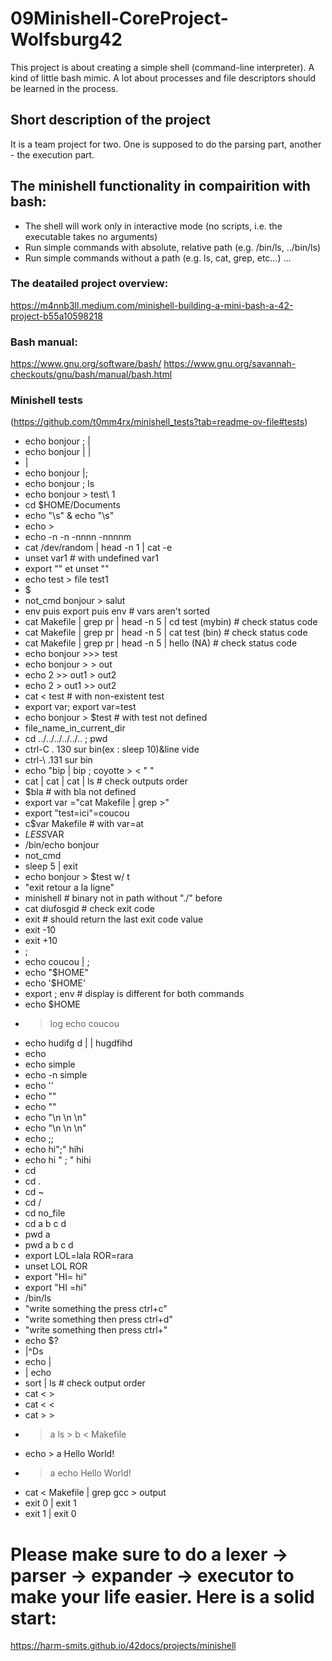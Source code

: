 # 09Minishell-CoreProject-Wolfsburg42
This project is about creating a simple shell (command-line interpreter).
A kind of little bash mimic. A lot about processes and file descriptors should be learned in the process.
## Short description of the project
It is a team project for two. One is supposed to do the parsing part, another - the execution part.
## The minishell functionality in compairition with bash:
- The shell will work only in interactive mode (no scripts, i.e. the executable takes no arguments)
- Run simple commands with absolute, relative path (e.g. /bin/ls, ../bin/ls)
- Run simple commands without a path (e.g. ls, cat, grep, etc…)
...
### The deatailed project overview:
https://m4nnb3ll.medium.com/minishell-building-a-mini-bash-a-42-project-b55a10598218

### Bash manual:
https://www.gnu.org/software/bash/
https://www.gnu.org/savannah-checkouts/gnu/bash/manual/bash.html

### Minishell tests 
(https://github.com/t0mm4rx/minishell_tests?tab=readme-ov-file#tests)
- echo bonjour ; |
- echo bonjour | |
- |
- echo bonjour |;
- echo bonjour ; ls
- echo bonjour > test\ 1
- cd $HOME/Documents
- echo "\s" & echo "\s"
- echo >
- echo -n -n -nnnn -nnnnm
- cat /dev/random | head -n 1 | cat -e
- unset var1 # with undefined var1
- export "" et unset ""
- echo test > file test1
- $
- not_cmd bonjour > salut
- env puis export puis env # vars aren't sorted
- cat Makefile | grep pr | head -n 5 | cd test (mybin) # check status code
- cat Makefile | grep pr | head -n 5 | cat test (bin) # check status code
- cat Makefile | grep pr | head -n 5 | hello (NA) # check status code
- echo bonjour >>> test
- echo bonjour > > out
- echo 2 >> out1 > out2
- echo 2 > out1 >> out2
- cat < test # with non-existent test
- export var; export var=test
- echo bonjour > $test # with test not defined
- file_name_in_current_dir
- cd ../../../../../.. ; pwd
- ctrl-C . 130 sur bin(ex : sleep 10)&line vide
- ctrl-\ .131 sur bin
- echo "bip | bip ; coyotte > < " "
- cat | cat | cat | ls # check outputs order
- $bla # with bla not defined
- export var ="cat Makefile | grep >"
- export "test=ici"=coucou
- c$var Makefile # with var=at
- $LESS$VAR
- /bin/echo bonjour
- not_cmd
- sleep 5 | exit
- echo bonjour > $test w/ t
- "exit retour a la ligne"
- minishell # binary not in path without "./" before
- cat diufosgid # check exit code
- exit # should return the last exit code value
- exit -10
- exit +10
- ;
- echo coucou | ;
- echo "$HOME"
- echo '$HOME'
- export ; env # display is different for both commands
- echo $HOME
- > log echo coucou
- echo hudifg d | | hugdfihd
- echo
- echo simple
- echo -n simple
- echo ''
- echo ""
- echo "\"
- echo "\n \n \n"
- echo "\n \n \\n"
- echo ;;
- echo hi";" hihi
- echo hi " ; " hihi
- cd
- cd .
- cd ~
- cd /
- cd no_file
- cd a b c d
- pwd a
- pwd a b c d
- export LOL=lala ROR=rara
- unset LOL ROR
- export "HI= hi"
- export "HI =hi"
- /bin/ls
- "write something the press ctrl+c"
- "write something then press ctrl+d"
- "write something then press ctrl+\"
- echo $?
- |^Ds
- echo |
- | echo
- sort | ls # check output order
- cat < >
- cat < <
- cat > >
- > a ls > b < Makefile
- echo > a Hello World!
- > a echo Hello World!
- cat < Makefile | grep gcc > output
- exit 0 | exit 1
- exit 1 | exit 0

# Please make sure to do a lexer -> parser -> expander -> executor to make your life easier. Here is a solid start:
https://harm-smits.github.io/42docs/projects/minishell
